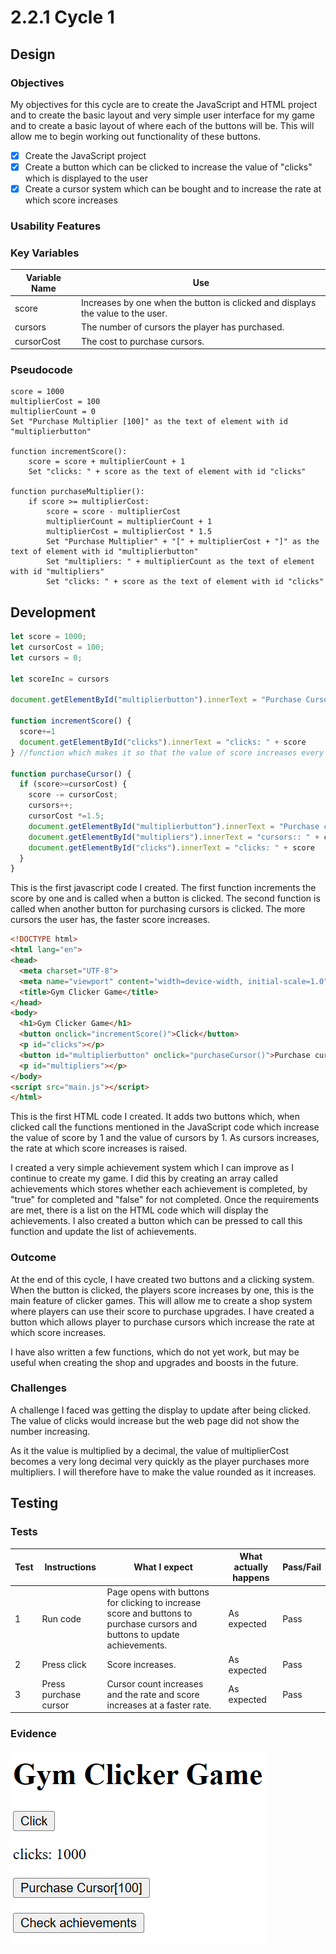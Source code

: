 # 2.2.1 Cycle 1

## Design

### Objectives

My objectives for this cycle are to create the JavaScript and HTML project and to create the basic layout and very simple user interface for my game and to create a basic layout of where each of the buttons will be. This will allow me to begin working out functionality of these buttons.

* [x] Create the JavaScript project
* [x] Create a button which can be clicked to increase the value of "clicks" which is displayed to the user
* [x] Create a cursor system which can be bought and to increase the rate at which score increases

### Usability Features

### Key Variables

| Variable Name | Use                                                                             |
| ------------- | ------------------------------------------------------------------------------- |
| score         | Increases by one when the button is clicked and displays the value to the user. |
| cursors       | The number of cursors the player has purchased.                                 |
| cursorCost    | The cost to purchase cursors.                                                   |

### Pseudocode

```
score = 1000
multiplierCost = 100
multiplierCount = 0
Set "Purchase Multiplier [100]" as the text of element with id "multiplierbutton"

function incrementScore():
    score = score + multiplierCount + 1
    Set "clicks: " + score as the text of element with id "clicks"

function purchaseMultiplier():
    if score >= multiplierCost:
        score = score - multiplierCost
        multiplierCount = multiplierCount + 1
        multiplierCost = multiplierCost * 1.5
        Set "Purchase Multiplier" + "[" + multiplierCost + "]" as the text of element with id "multiplierbutton"
        Set "multipliers: " + multiplierCount as the text of element with id "multipliers"
        Set "clicks: " + score as the text of element with id "clicks"
```

## Development

```javascript
let score = 1000;
let cursorCost = 100;
let cursors = 0;

let scoreInc = cursors

document.getElementById("multiplierbutton").innerText = "Purchase Cursor" + "[" + cursorCost + "]"

function incrementScore() {
  score+=1
  document.getElementById("clicks").innerText = "clicks: " + score
} //function which makes it so that the value of score increases every time the clicks button is clicked

function purchaseCursor() {
  if (score>=cursorCost) {
    score -= cursorCost;
    cursors++;
    cursorCost *=1.5;
    document.getElementById("multiplierbutton").innerText = "Purchase cursor" + "[" + cursorCost + "]"
    document.getElementById("multipliers").innerText = "cursors:: " + cursors
    document.getElementById("clicks").innerText = "clicks: " + score
  }
}
```

This is the first javascript code I created. The first function increments the score by one and is called when a button is clicked. The second function is called when another button for purchasing cursors is clicked. The more cursors the user has, the faster score increases.

```html
<!DOCTYPE html>
<html lang="en">
<head>
  <meta charset="UTF-8">
  <meta name="viewport" content="width=device-width, initial-scale=1.0">
  <title>Gym Clicker Game</title>
</head>
<body>
  <h1>Gym Clicker Game</h1>
  <button onclick="incrementScore()">Click</button>
  <p id="clicks"></p>
  <button id="multiplierbutton" onclick="purchaseCursor()">Purchase cursor</button>
  <p id="multipliers"></p>
</body>
<script src="main.js"></script>
</html>
```

This is the first HTML code I created. It adds two buttons which, when clicked call the functions mentioned in the JavaScript code which increase the value of score by 1 and the value of cursors by 1. As cursors increases, the rate at which score increases is raised.

I created a very simple achievement system which I can improve as I continue to create my game. I did this by creating an array called achievements which stores whether each achievement is completed, by "true" for completed and "false" for not completed. Once the requirements are met, there is a list on the HTML code which will display the achievements. I also created a button which can be pressed to call this function and update the list of achievements.

### Outcome

At the end of this cycle, I have created two buttons and a clicking system. When the button is clicked, the players score increases by one, this is the main feature of clicker games. This will allow me to create a shop system where players can use their score to purchase upgrades. I have created a button which allows player to purchase cursors which increase the rate at which score increases.

I have also written a few functions, which do not yet work, but may be useful when creating the shop and upgrades and boosts in the future.

### Challenges

A challenge I faced was getting the display to update after being clicked. The value of clicks would increase but the web page did not show the number increasing.

As it the value is multiplied by a decimal, the value of multiplierCost becomes a very long decimal very quickly as the player purchases more multipliers. I will therefore have to make the value rounded as it increases.

## Testing

### Tests

| Test | Instructions          | What I expect                                                                                                              | What actually happens | Pass/Fail |
| ---- | --------------------- | -------------------------------------------------------------------------------------------------------------------------- | --------------------- | --------- |
| 1    | Run code              | Page opens with buttons for clicking to increase score and buttons to purchase cursors and buttons to update achievements. | As expected           | Pass      |
| 2    | Press click           | Score increases.                                                                                                           | As expected           | Pass      |
| 3    | Press purchase cursor | Cursor count increases and the rate and score increases at a faster rate.                                                  | As expected           | Pass      |

### Evidence

![](../.gitbook/assets/image.png)
